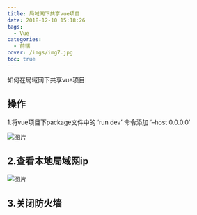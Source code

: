 ```yaml
---
title: 局域网下共享vue项目
date: 2018-12-10 15:18:26
tags:
  - Vue
categories:
  - 前端
cover: /imgs/img7.jpg
toc: true
---
```


如何在局域网下共享vue项目

<!-- more -->

## 操作

1.将vue项目下package文件中的 ‘run dev’ 命令添加 ‘–host 0.0.0.0’

![图片](/imgs/1.png)

## 2.查看本地局域网ip

![图片](/imgs/2.png)

## 3.关闭防火墙
